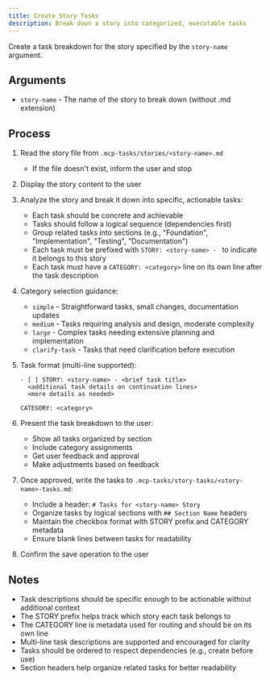 ```yaml
---
title: Create Story Tasks
description: Break down a story into categorized, executable tasks
---
```


Create a task breakdown for the story specified by the `story-name` argument.

## Arguments

- `story-name` - The name of the story to break down (without .md extension)

## Process

1. Read the story file from `.mcp-tasks/stories/<story-name>.md`
   - If the file doesn't exist, inform the user and stop

2. Display the story content to the user

3. Analyze the story and break it down into specific, actionable tasks:
   - Each task should be concrete and achievable
   - Tasks should follow a logical sequence (dependencies first)
   - Group related tasks into sections (e.g., "Foundation", "Implementation", "Testing", "Documentation")
   - Each task must be prefixed with `STORY: <story-name> - ` to indicate it belongs to this story
   - Each task must have a `CATEGORY: <category>` line on its own line after the task description

4. Category selection guidance:
   - `simple` - Straightforward tasks, small changes, documentation updates
   - `medium` - Tasks requiring analysis and design, moderate complexity
   - `large` - Complex tasks needing extensive planning and implementation
   - `clarify-task` - Tasks that need clarification before execution

5. Task format (multi-line supported):
   ```
   - [ ] STORY: <story-name> - <brief task title>
     <additional task details on continuation lines>
     <more details as needed>

   CATEGORY: <category>
   ```

6. Present the task breakdown to the user:
   - Show all tasks organized by section
   - Include category assignments
   - Get user feedback and approval
   - Make adjustments based on feedback

7. Once approved, write the tasks to `.mcp-tasks/story-tasks/<story-name>-tasks.md`:
   - Include a header: `# Tasks for <story-name> Story`
   - Organize tasks by logical sections with `## Section Name` headers
   - Maintain the checkbox format with STORY prefix and CATEGORY metadata
   - Ensure blank lines between tasks for readability

8. Confirm the save operation to the user

## Notes

- Task descriptions should be specific enough to be actionable without additional context
- The STORY prefix helps track which story each task belongs to
- The CATEGORY line is metadata used for routing and should be on its own line
- Multi-line task descriptions are supported and encouraged for clarity
- Tasks should be ordered to respect dependencies (e.g., create before use)
- Section headers help organize related tasks for better readability
